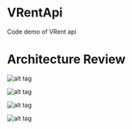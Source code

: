 # VRentApi
Code demo of VRent api

# Architecture Review

![alt tag](https://github.com/yasirliu/VRentApi/blob/master/VRent_0.1/Slide1.JPG)

![alt tag](https://github.com/yasirliu/VRentApi/blob/master/VRent_0.1/Slide2.JPG)

![alt tag](https://github.com/yasirliu/VRentApi/blob/master/VRent_0.1/Slide3.JPG)

![alt tag](https://github.com/yasirliu/VRentApi/blob/master/VRent_0.1/Slide4.JPG)

